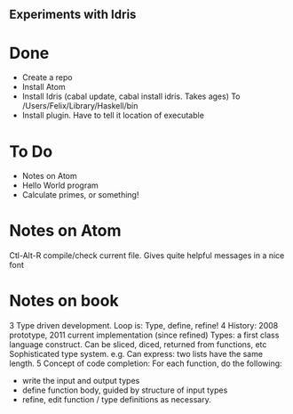 ## Experiments with Idris

# Done

- Create a repo
- Install Atom
- Install Idris (cabal update, cabal install idris. Takes ages) To /Users/Felix/Library/Haskell/bin
- Install plugin. Have to tell it location of executable

# To Do

- Notes on Atom
- Hello World program
- Calculate primes, or something!

# Notes on Atom

Ctl-Alt-R compile/check current file. Gives quite helpful messages in a nice font

# Notes on book

3 Type driven development. Loop is: Type, define, refine!
4 History: 2008 prototype, 2011 current implementation (since refined)
Types: a first class language construct. Can be sliced, diced, returned from functions, etc
Sophisticated type system. e.g. Can express: two lists have the same length.
5 Concept of code completion: For each function, do the following:

- write the input and output types
- define function body, guided by structure of input types
- refine, edit function / type definitions as necessary.
